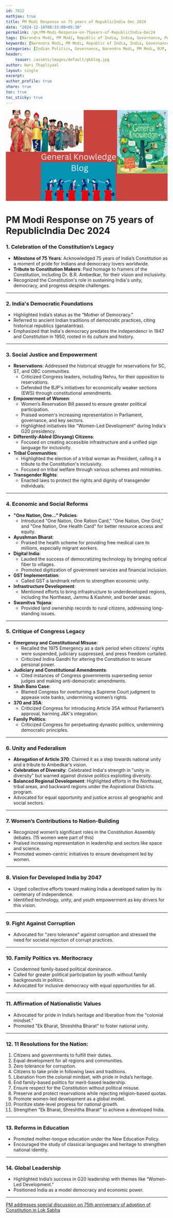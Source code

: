 ```yaml
---        
id: 7012   
mathjax: true        
title: PM Modi Response on 75 years of RepublicIndia Dec 2024
date: "2024-12-14T08:33:00+05:30"        
permalink: /gk/PM-Modi-Response-on-75years-of-RepublicIndia-Dec24        
tags: [Narendra Modi, PM Modi, Republic of India, India, Governance, Politics, Bharatiya Janata Party, BJP]
keywords: [Narendra Modi, PM Modi, Republic of India, India, Governance, Politics, Bharatiya Janata Party, BJP]
categories: [Indian Politics, Governance, Narendra Modi, PM Modi, BJP, India, Republic of India]
header:        
    teaser: /assets/images/default/gkblog.jpg        
author: Hari Thapliyaal        
layout: single        
excerpt:        
author_profile: true        
share: true        
toc: true  
toc_sticky: true    
--- 
```


![PM Modi Response on 75 years of RepublicIndia Dec 2024](/assets/images/default/gkblog.jpg)

# PM Modi Response on 75 years of RepublicIndia Dec 2024

### **1. Celebration of the Constitution’s Legacy**
   - **Milestone of 75 Years**: Acknowledged 75 years of India’s Constitution as a moment of pride for Indians and democracy lovers worldwide.
   - **Tribute to Constitution Makers**: Paid homage to framers of the Constitution, including Dr. B.R. Ambedkar, for their vision and inclusivity.
   - Recognized the Constitution's role in sustaining India's unity, democracy, and progress despite challenges.

---

### **2. India's Democratic Foundations**
   - Highlighted India’s status as the "Mother of Democracy."
   - Referred to ancient Indian traditions of democratic practices, citing historical republics (ganatantras).
   - Emphasized that India's democracy predates the independencr in 1947 and Constitution in 1950, rooted in its culture and history.

---

### **3. Social Justice and Empowerment**
   - **Reservations**: Addressed the historical struggle for reservations for SC, ST, and OBC communities.
     - Criticized Congress leaders, including Nehru, for their opposition to reservations.
     - Defended the BJP's initiatives for economically weaker sections (EWS) through constitutional amendments.
   - **Empowerment of Women**:
     - Women’s Reservation Bill passed to ensure greater political participation.
     - Praised women's increasing representation in Parliament, governance, and key sectors.
     - Highlighted initiatives like "Women-Led Development" during India's G20 presidency.
   - **Differently-Abled (Divyang) Citizens**:
     - Focused on creating accessible infrastructure and a unified sign language for inclusivity.
   - **Tribal Communities**:
     - Highlighted the election of a tribal woman as President, calling it a tribute to the Constitution's inclusivity.
     - Focused on tribal welfare through various schemes and ministries.
   - **Transgender Rights**:
     - Enacted laws to protect the rights and dignity of transgender individuals.

---

### **4. Economic and Social Reforms**
   - **"One Nation, One..." Policies**:
     - Introduced "One Nation, One Ration Card," "One Nation, One Grid," and "One Nation, One Health Card" for better resource access and equity.
   - **Ayushman Bharat**:
     - Praised the health scheme for providing free medical care to millions, especially migrant workers.
   - **Digital India**:
     - Lauded the success of democratizing technology by bringing optical fiber to villages.
     - Promoted digitization of government services and financial inclusion.
   - **GST Implementation**:
     - Called GST a landmark reform to strengthen economic unity.
   - **Infrastructure Development**:
     - Mentioned efforts to bring infrastructure to underdeveloped regions, including the Northeast, Jammu & Kashmir, and border areas.
   - **Swamitva Yojana**:
     - Provided land ownership records to rural citizens, addressing long-standing issues.

---

### **5. Critique of Congress Legacy**
   - **Emergency and Constitutional Misuse**:
     - Recalled the 1975 Emergency as a dark period when citizens’ rights were suspended, judiciary suppressed, and press freedom curtailed.
     - Criticized Indira Gandhi for altering the Constitution to secure personal power.
   - **Judiciary and Constitutional Amendments**:
     - Cited instances of Congress governments superseding senior judges and making anti-democratic amendments.
   - **Shah Bano Case**:
     - Blamed Congress for overturning a Supreme Court judgment to appease vote banks, undermining women’s rights.
   - **370 and 35A**:
     - Criticized Congress for introducing Article 35A without Parliament’s approval, harming J&K's integration.
   - **Family Politics**:
     - Criticized Congress for perpetuating dynastic politics, undermining democratic principles.

---

### **6. Unity and Federalism**
   - **Abrogation of Article 370**: Claimed it as a step towards national unity and a tribute to Ambedkar’s vision.
   - **Celebration of Diversity**: Celebrated India's strength in "unity in diversity" but warned against divisive politics exploiting diversity.
   - **Balanced Regional Development**: Highlighted efforts in the Northeast, tribal areas, and backward regions under the Aspirational Districts program.
   - Advocated for equal opportunity and justice across all geographic and social sectors.

---

### **7. Women’s Contributions to Nation-Building**
   - Recognized women’s significant roles in the Constitution Assembly debates. (15 women were part of this)
   - Praised increasing representation in leadership and sectors like space and science.
   - Promoted women-centric initiatives to ensure development led by women.

---

### **8. Vision for Developed India by 2047**
   - Urged collective efforts toward making India a developed nation by its centenary of independence.
   - Identified technology, unity, and youth empowerment as key drivers for this vision.

---

### **9. Fight Against Corruption**
   - Advocated for "zero tolerance" against corruption and stressed the need for societal rejection of corrupt practices.

---

### **10. Family Politics vs. Meritocracy**
   - Condemned family-based political dominance.
   - Called for greater political participation by youth without family backgrounds in politics.
   - Advocated for inclusive democracy with equal opportunities for all.

---

### **11. Affirmation of Nationalistic Values**
   - Advocated for pride in India’s heritage and liberation from the "colonial mindset."
   - Promoted "Ek Bharat, Shreshtha Bharat" to foster national unity.

---

### **12. 11 Resolutions for the Nation**:
   1. Citizens and governments to fulfill their duties.
   2. Equal development for all regions and communities.
   3. Zero tolerance for corruption.
   4. Citizens to take pride in following laws and traditions.
   5. Liberation from the colonial mindset, with pride in India’s heritage.
   6. End family-based politics for merit-based leadership.
   7. Ensure respect for the Constitution without political misuse.
   8. Preserve and protect reservations while rejecting religion-based quotas.
   9. Promote women-led development as a global model.
   10. Prioritize state-level progress for national growth.
   11. Strengthen "Ek Bharat, Shreshtha Bharat" to achieve a developed India.

---

### **13. Reforms in Education**
   - Promoted mother-tongue education under the New Education Policy.
   - Encouraged the study of classical languages and heritage to strengthen national identity.

---

### **14. Global Leadership**
   - Highlighted India’s success in G20 leadership with themes like “Women-Led Development.”
   - Positioned India as a model democracy and economic power.

---

[PM addresses special discussion on 75th anniversary of adoption of Constitution in Lok Sabha](https://www.youtube.com/watch?v=XrBRb1cUsQo&t=1602s)
